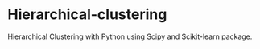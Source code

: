 # Hierarchical-clustering
 Hierarchical Clustering with Python using Scipy and Scikit-learn package.
